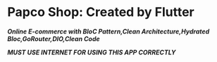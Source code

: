 # Papco Shop: Created by Flutter

***Online E-commerce with BloC Pattern,Clean Architecture,Hydrated Bloc,GoRouter,DIO,Clean Code***

***MUST USE INTERNET FOR USING THIS APP CORRECTLY*** 
